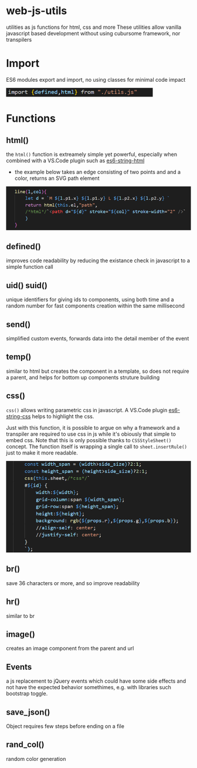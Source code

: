 # web-js-utils
utilities as js functions for html, css and more
These utilities allow vanilla javascript based development without using cubursome framework, nor transpilers

# Import
ES6 modules export and import, no using classes for minimal code impact

<img src="./media/import.png" width=400>

# Functions
## html()
the `html()` function is extreamely simple yet powerful, especially when combined with a VS.Code plugin such as [es6-string-html](https://marketplace.visualstudio.com/items?itemName=Tobermory.es6-string-html)

* the example below takes an edge consisting of two points and and a color, returns an SVG path element

<img src="./media/svg_path.png" width="600">

## defined()
improves code readability by reducing the existance check in javascript to a simple function call

## uid() suid()
unique identifiers for giving ids to components, using both time and a random number for fast components creation within the same millisecond

## send()
simplified custom events, forwards data into the detail member of the event

## temp()
similar to html but creates the component in a template, so does not require a parent, and helps for bottom up components struture building

## css()
`css()` allows writing parametric css in javascript. A VS.Code plugin [es6-string-css](https://marketplace.visualstudio.com/items?itemName=bashmish.es6-string-css) helps to highlight the css.

Just with this function, it is possible to argue on why a framework and a transpiler are required to use css in js while it's obiously that simple to embed css. Note that this is only possible thanks to `CSSStyleSheet()` concept. The function itself is wrapping a single call to `sheet.insertRule()` just to make it more readable.

<img src="./media/css_in_js.png" width="800">

## br()
save 36 characters or more, and so improve readability

## hr()
similar to br

## image()
creates an image component from the parent and url

## Events
a js replacement to jQuery events which could have some side effects and not have the expected behavior somethimes, e.g. with libraries such bootstrap toggle.

## save_json()
Object requires few steps before ending on a file

## rand_col()
random color generation

